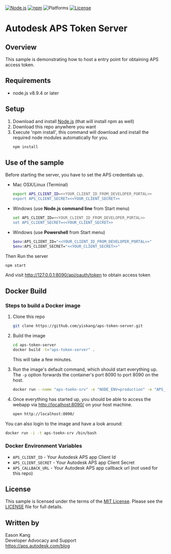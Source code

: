 [![Node.js](https://img.shields.io/badge/Node.js-8.9.4-blue.svg)](https://nodejs.org/)
[![npm](https://img.shields.io/badge/npm-5.8.0-blue.svg)](https://www.npmjs.com/)
![Platforms](https://img.shields.io/badge/platform-windows%20%7C%20osx%20%7C%20linux-lightgray.svg)
[![License](http://img.shields.io/:license-mit-blue.svg)](http://opensource.org/licenses/MIT)

# Autodesk APS Token Server

## Overview

This sample is demonstrating how to host a entry point for obtaining APS access token.

## Requirements

* node.js v8.9.4 or later

<a name="setup"></a>
## Setup

1. Download and install [Node.js](http://nodejs.org/) (that will install npm as well)
2. Download this repo anywhere you want
3. Execute 'npm install', this command will download and install the required node modules automatically for you. <br />
   ```bash
   npm install
   ```

<a name="UseOfTheSample"></a>
## Use of the sample

Before starting the server, you have to set the APS credentials up.

- Mac OSX/Linux (Terminal)
   ```bash
   export APS_CLIENT_ID=<<YOUR_CLIENT_ID_FROM_DEVELOPER_PORTAL>>
   export APS_CLIENT_SECRET=<<YOUR_CLIENT_SECRET>>
   ```

- Windows (use **Node.js command line** from Start menu)
   ```bash
   set APS_CLIENT_ID=<<YOUR_CLIENT_ID_FROM_DEVELOPER_PORTAL>>
   set APS_CLIENT_SECRET=<<YOUR_CLIENT_SECRET>>
   ```


- Windows (use **Powershell** from Start menu)
   ```bash
   $env:APS_CLIENT_ID="<<YOUR_CLIENT_ID_FROM_DEVELOPER_PORTAL>>"
   $env:APS_CLIENT_SECRET="<<YOUR_CLIENT_SECRET>>"
   ```


Then Run the server <br />
   ```bash
   npm start
   ```

And visit http://127.0.0.1:8090/api/oauth/token to obtain access token <br />

## Docker Build

### Steps to build a Docker image

1. Clone this repo

   ```bash
   git clone https://github.com/yiskang/aps-token-server.git
   ```

2. Build the image
   ```bash
   cd aps-token-server
   docker build -t="aps-token-server" .
   ```

    This will take a few minutes.

3. Run the image's default command, which should start everything up. The `-p` option forwards the container's port 8090 to port 8090 on the host.

   ```bash
   docker run --name "aps-toekn-srv" -e "NODE_ENV=production" -e "APS_CLIENT_ID={YOUR_CLIENT_ID}" -e "APS_CLIENT_SECRET={YOUR_CLIENT_SECRET}" -e "APS_CALLBACK_URL=http://localhost:8090/api/callback/oauth" -p "8090:8090" -d "aps-token-server:latest"
   ```

6. Once everything has started up, you should be able to access the webapp via [http://localhost:8090/](http://localhost:8090/) on your host machine.

   ```bash
   open http://localhost:8090/
   ```

You can also login to the image and have a look around:

   ```bash
   docker run -i -t aps-toekn-srv /bin/bash
   ```

### Docker Environment Variables

* `APS_CLIENT_ID` - Your Autodesk APS app Client Id
* `APS_CLIENT_SECRET` - Your Autodesk APS app Client Secret
* `APS_CALLBACK_URL` - Your Autodesk APS app callback url (not used for this repo)

## License

This sample is licensed under the terms of the [MIT License](http://opensource.org/licenses/MIT).
Please see the [LICENSE](LICENSE) file for full details.

## Written by

Eason Kang <br />
Developer Advocacy and Support <br />
https://aps.autodesk.com/blog <br />